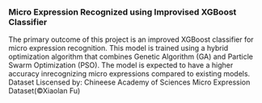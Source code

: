 ### Micro Expression Recognized using Improvised XGBoost Classifier
The primary outcome of this project is an improved XGBoost classifier for micro expression recognition. This model is trained using a hybrid optimization algorithm that combines Genetic Algorithm (GA) and Particle
Swarm Optimization (PSO). The model is expected to have a higher accuracy inrecognizing micro expressions compared to existing models.
Dataset Liscensed by: Chineese Academy of Sciences Micro Expression Dataset(©Xiaolan Fu)
